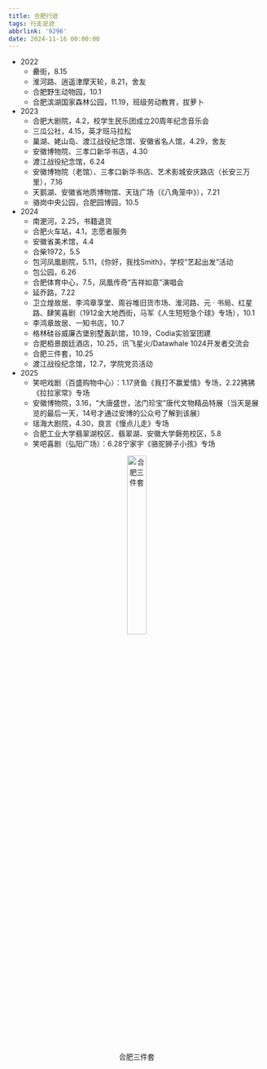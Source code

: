 ```yaml
---
title: 合肥行迹
tags: 行走足迹
abbrlink: '9296'
date: 2024-11-16 00:00:00
---
```


- 2022
  - 罍街，8.15
  - 淮河路、逍遥津摩天轮，8.21，舍友
  - 合肥野生动物园，10.1
  - 合肥滨湖国家森林公园，11.19，班级劳动教育，拔萝卜
- 2023
  - 合肥大剧院，4.2，校学生民乐团成立20周年纪念音乐会
  - 三瓜公社，4.15，英才班马拉松
  - 巢湖、姥山岛、渡江战役纪念馆、安徽省名人馆，4.29，舍友
  - 安徽博物院、三孝口新华书店，4.30
  - 渡江战役纪念馆，6.24
  - 安徽博物院（老馆）、三孝口新华书店、艺术影城安庆路店（长安三万里），7.16
  - 天鹅湖、安徽省地质博物馆、天珑广场（《八角笼中》），7.21
  - 骆岗中央公园，合肥园博园，10.5
- 2024
  - 南淝河，2.25，书籍退货
  - 合肥火车站，4.1，志愿者服务
  - 安徽省美术馆，4.4
  - 合柴1972，5.5
  - 包河凤凰剧院，5.11，《你好，我找Smith》，学校“艺起出发”活动
  - 包公园，6.26
  - 合肥体育中心，7.5，凤凰传奇“吉祥如意”演唱会
  - 延乔路，7.22
  - 卫立煌故居、李鸿章享堂、周谷堆旧货市场、淮河路、元 · 书局、红星路、肆笑喜剧（1912金大地西街，马军《人生短短急个球》专场），10.1
  - 李鸿章故居、一知书店，10.7
  - 格林硅谷威廉古堡别墅轰趴馆，10.19，Codia实验室团建
  - 合肥栢景朗廷酒店，10.25，讯飞星火/Datawhale 1024开发者交流会
  - 合肥三件套，10.25
  - 渡江战役纪念馆，12.7，学院党员活动
- 2025
  - 笑吧戏剧（百盛购物中心）：1.17贤鱼《我打不赢爱情》专场，2.22狒狒《拉拉家常》专场
  - 安徽博物院，3.16，“大唐盛世，法门珍宝”唐代文物精品特展（当天是展览的最后一天，14号才通过安博的公众号了解到该展）
  - 瑶海大剧院，4.30，良言《慢点儿走》专场
  - 合肥工业大学翡翠湖校区、翡翠湖、安徽大学磐苑校区，5.8
  - 笑吧喜剧（弘阳广场）：6.28宁家宇《骆驼狮子小孩》专场
  
<figure style="text-align: center;">
  <img src="https://s3.bmp.ovh/imgs/2024/12/31/b633da7d85de78cc.jpg" alt="合肥三件套" style="display: block; margin-left: auto; margin-right: auto;width: 30%;">
  <figcaption>合肥三件套</figcaption>
</figure>